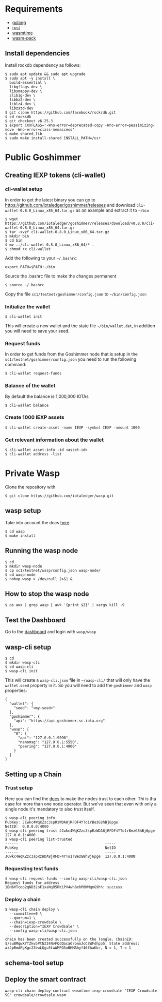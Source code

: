 # Requirements
* [golang](https://golang.org/doc/install)
* [rust](https://www.rust-lang.org/en-US/install.html)
* [wasmtime](https://wasmtime.dev)
* [wasm-pack](https://rustwasm.github.io/wasm-pack/installer/)

## Install dependencies
Install rockdb dependency as follows:
```
$ sudo apt update && sudo apt upgrade
$ sudo apt -y install \
  build-essential \
  libgflags-dev \
  libsnappy-dev \
  zlib1g-dev \
  libbz2-dev \
  liblz4-dev \
  libzstd-dev
$ git clone https://github.com/facebook/rocksdb.git
$ cd rocksdb
$ git checkout v6.25.3
$ export CXXFLAGS='-Wno-error=deprecated-copy -Wno-error=pessimizing-move -Wno-error=class-memaccess'
$ make shared_lib
$ sudo make install-shared INSTALL_PATH=/usr
```

# Public Goshimmer

## Creating IEXP tokens (cli-wallet)

### cli-wallet setup
In order to get the latest binary you can go to https://github.com/iotaledger/goshimmer/releases
and download `cli-wallet-0.8.0_Linux_x86_64.tar.gz` as an example and extract it to `~/bin`
```
$ wget https://github.com/iotaledger/goshimmer/releases/download/v0.8.0/cli-wallet-0.8.0_Linux_x86_64.tar.gz
$ tar -xvzf cli-wallet-0.8.0_Linux_x86_64.tar.gz
$ mkdir bin
$ cd bin
$ mv ../cli-wallet-0.8.0_Linux_x86_64/* .
$ chmod +x cli-wallet
```

Add the following to your `~/.bashrc`:
```
export PATH=$PATH:~/bin
```

Source the .bashrc file to make the changes permanent
```
$ source ~/.bashrc
```

Copy the file `sc1/testnet/goshimmer/config.json` to `~/bin/config.json`

### Initialize the wallet
```
$ cli-wallet init
```

This will create a new wallet and the state file `~/bin/wallet.dat`, in addition you will need to save your seed.

### Request funds
In order to get funds from the Goshimmer node that is setup in the `sc1/testnet/goshimmer/config.json` you need to run the following command:
```
$ cli-wallet request-funds
```

### Balance of the wallet
By default the balance is 1,000,000 IOTAs
```
$ cli-wallet balance
```

### Create 1000 IEXP assets
```
$ cli-wallet create-asset -name IEXP -symbol IEXP -amount 1000
```

### Get relevant information about the wallet
```
$ cli-wallet asset-info -id <asset-id>
$ cli-wallet address -list
```

# Private Wasp
Clone the repository with
```
$ git clone https://github.com/iotaledger/wasp.git
```

## wasp setup
Take into account the docs [here](https://wiki.iota.org/wasp/guide/chains_and_nodes/running-a-node)

```
$ cd wasp
$ make install
```

## Running the wasp node
```
$ cd
$ mkdir wasp-node
$ cp sc1/testnet/wasp/config.json wasp-node/
$ cd wasp-node
$ nohup wasp > /dev/null 2>&1 &
```
## How to stop the wasp node
```
$ ps aux | grep wasp | awk '{print $2}' | xargs kill -9
```

## Test the Dashboard
Go to the [dashboard](http://31.220.111.3:7000/) and login with `wasp/wasp`

## wasp-cli setup
```
$ cd
$ mkdir wasp-cli
$ cd wasp-cli
$ wasp-cli init
```

This will create a `wasp-cli.json` file in `~/wasp-cli/` that will only have the `wallet.seed` property in it. So you will need to add the `goshimmer` and `wasp` properties:
```
{
  "wallet": {
    "seed": "<my-seed>"
  },
  "goshimmer": {
    "api": "https://api.goshimmer.sc.iota.org"
  },
  "wasp": {
    "0": {
      "api": "127.0.0.1:9090",
      "nanomsg": "127.0.0.1:5550",
      "peering": "127.0.0.1:4000"
    }
  }
}
```

## Setting up a Chain

### Trust setup
Here you can find the [docs](https://wiki.iota.org/wasp/guide/chains_and_nodes/setting-up-a-chain#trust-setup) to make the nodes trust to each other. Thi is tha case for more than one node operator. But we've seen that even with only a single node it's mandatory to also trust itself.

```
$ wasp-cli peering info
PubKey: JCwkc4WqKZzc3spRzWDA8jRFDF4YTo1rBezG8hBj6pge
NetID:  0.0.0.0:4000
$ wasp-cli peering trust JCwkc4WqKZzc3spRzWDA8jRFDF4YTo1rBezG8hBj6pge 127.0.0.1:4000
$ wasp-cli peering list-trusted
------                                        -----
PubKey                                        NetID
------                                        -----
JCwkc4WqKZzc3spRzWDA8jRFDF4YTo1rBezG8hBj6pge  127.0.0.1:4000
```

### Requesting test funds
```
$ wasp-cli request-funds --config wasp-cli/wasp-cli.json
Request funds for address 1BH6VTcoo2qND32oF1xaNqR5RKiPV4wh8xhP8WMqmG9hh: success
```

### Deploy a chain
```
$ wasp-cli chain deploy \
  --committee=0 \
  --quorum=1 \
  --chain=iexp-crowdsale \
  --description="IEXP Crowdsale" \
  --config wasp-cli/wasp-cli.json
...
chain has been created successfully on the Tangle. ChainID: $/su8MqwXYTZkvbPtNZ34NvFQdQacaGronoJcC8WFdhpp5, State address: azJpRmAFgKgc2ZewLQgu5twWMPG5oBHMAhyf46EAaKbr, N = 1, T = 1
```

## schema-tool setup

## Deploy the smart contract
```
wasp-cli chain deploy-contract wasmtime iexp-crowdsale "IEXP Crowdsale SC" crowdsale/crowdsale.wasm
```